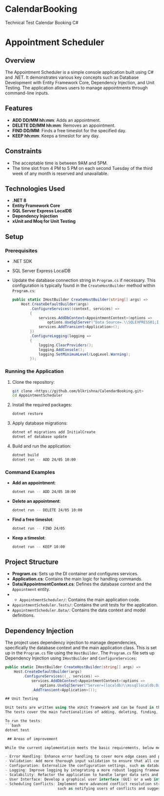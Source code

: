 # CalendarBooking
Technical Test Calendar Booking C#

# Appointment Scheduler

## Overview

The Appointment Scheduler is a simple console application built using C# and .NET. It demonstrates various key concepts such as Database Development with Entity Framework Core, Dependency Injection, and Unit Testing. The application allows users to manage appointments through command-line inputs.

## Features

- **ADD DD/MM hh:mm**: Adds an appointment.
- **DELETE DD/MM hh:mm**: Removes an appointment.
- **FIND DD/MM**: Finds a free timeslot for the specified day.
- **KEEP hh:mm**: Keeps a timeslot for any day.

## Constraints

- The acceptable time is between 9AM and 5PM.
- The time slot from 4 PM to 5 PM on each second Tuesday of the third week of any month is reserved and unavailable.

## Technologies Used

- **.NET 8**
- **Entity Framework Core**
- **SQL Server Express LocalDB**
- **Dependency Injection**
- **xUnit and Moq for Unit Testing**

## Setup

### Prerequisites

- .NET SDK
- SQL Server Express LocalDB

- Update the database connection string in `Program.cs` if necessary. This configuration is typically found in the `CreateHostBuilder` method within `Program.cs`:
    ```csharp
    public static IHostBuilder CreateHostBuilder(string[] args) =>
        Host.CreateDefaultBuilder(args)
            .ConfigureServices((context, services) =>
            {
                services.AddDbContext<AppointmentContext>(options =>
                    options.UseSqlServer("Data Source=.\\SQLEXPRESS01;Initial Catalog=AppointmentSchedulerDB;Integrated Security=True;TrustServerCertificate=True;"));
                services.AddTransient<Application>();
            })
            .ConfigureLogging(logging =>
            {
                logging.ClearProviders();
                logging.AddConsole();
                logging.SetMinimumLevel(LogLevel.Warning);
            });
    ```

### Running the Application

1. Clone the repository:

    ```bash
    git clone <https://github.com/blkrishna/CalendarBooking.git>
    cd AppointmentScheduler
    ```

2. Install the required packages:

    ```bash
    dotnet restore
    ```

3. Apply database migrations:

    ```bash
    dotnet ef migrations add InitialCreate
    dotnet ef database update
    ```

4. Build and run the application:

    ```bash
    dotnet build
    dotnet run -- ADD 24/05 10:00
    ```

### Command Examples

- **Add an appointment**:
    ```bash
    dotnet run -- ADD 24/05 10:00
    ```

- **Delete an appointment**:
    ```bash
    dotnet run -- DELETE 24/05 10:00
    ```

- **Find a free timeslot**:
    ```bash
    dotnet run -- FIND 24/05
    ```

- **Keep a timeslot**:
    ```bash
    dotnet run -- KEEP 10:00
    ```

## Project Structure

- **Program.cs**: Sets up the DI container and configures services.
- **Application.cs**: Contains the main logic for handling commands.
- **Data/AppointmentContext.cs**: Defines the database context and the `Appointment` entity.
- - `AppointmentScheduler/`: Contains the main application code.
- `AppointmentScheduler.Tests/`: Contains the unit tests for the application.
- `AppointmentScheduler.Data/`: Contains the data context and model definitions.

## Dependency Injection

The project uses dependency injection to manage dependencies, specifically the database context and the main application class. 
This is set up in the `Program.cs` file using the `HostBuilder`.
The `Program.cs` file sets up Dependency Injection using `IHostBuilder` and `ConfigureServices`:

```csharp
public static IHostBuilder CreateHostBuilder(string[] args) =>
    Host.CreateDefaultBuilder(args)
        .ConfigureServices((_, services) =>
            services.AddDbContext<AppointmentContext>(options =>
                options.UseSqlServer("Server=(localdb)\\mssqllocaldb;Database=AppointmentSchedulerDB;Trusted_Connection=True;"))
            .AddTransient<Application>());

## Unit Testing

Unit tests are written using the xUnit framework and can be found in the `AppointmentScheduler.Tests` project. 
The tests cover the main functionalities of adding, deleting, finding, and keeping appointments.

To run the tests:
```bash
dotnet test

 ## Areas of improvement

While the current implementation meets the basic requirements, below mentioned are few possible areas for potential improvement:

- Error Handling: Enhance error handling to cover more edge cases and provide more informative error messages.
- Validation: Add more thorough input validation to ensure that all commands and parameters are correctly formatted and within valid ranges.
- Configuration: Externalize the configuration settings, such as database connection strings, to a configuration file or environment variables.
- Logging: Improve logging by integrating a more robust logging framework and allowing for different log levels and outputs.
- Scalability: Refactor the application to handle larger data sets and concurrent operations more efficiently.
- User Interface: Develop a graphical user interface (GUI) or a web interface to improve user experience.
- Scheduling Conflicts: Implement more advanced conflict resolution strategies for scheduling appointments, 
                        such as notifying users of conflicts and suggesting alternative times.